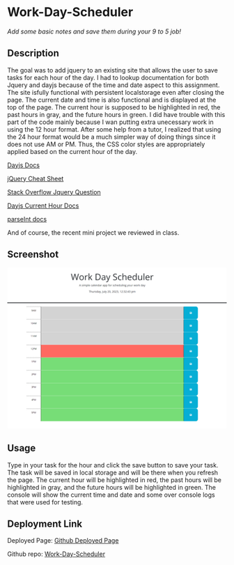 # Work-Day-Scheduler

*Add some basic notes and save them during your 9 to 5 job!*

## Description

The goal was to add jquery to an existing site that allows the user to save tasks for each hour of the day. I had to lookup documentation for both Jquery and dayjs because of the time and date aspect to this assignment. The site isfully functional with persistent localstorage even after closing the page. The current date and time is also functional and is displayed at the top of the page. The current hour is supposed to be highlighted in red, the past hours in gray, and the future hours in green. I did have trouble with this part of the code mainly because I wan putting extra unecessary work in using the 12 hour format. After some help from a tutor, I realized that using the 24 hour format would be a much simpler way of doing things since it does not use AM or PM. Thus, the CSS color styles are appropriately applied based on the current hour of the day.


[Dayjs Docs](https://day.js.org/docs/en/display/difference)

[jQuery Cheat Sheet](https://htmlcheatsheet.com/jquery/)

[Stack Overflow Jquery Question](https://stackoverflow.com/questions/11173188/jquery-select-id-with-word-as-prefix-and-counter-as-suffix)

[Dayjs Current Hour Docs](https://day.js.org/docs/en/get-set/hour)

[parseInt docs](https://www.w3schools.com/jsref/jsref_parseint.asp)

And of course, the recent mini project we reviewed in class.
## Screenshot

![alt work day scheduler](./images/Work-Day-Scheduler.png)

## Usage

Type in your task for the hour and click the save button to save your task. The task will be saved in local storage and will be there when you refresh the page. The current hour will be highlighted in red, the past hours will be highlighted in gray, and the future hours will be highlighted in green. The console will show the current time and date and some over console logs that were used for testing.


## Deployment Link

Deployed Page: [Github Deployed Page]()

Github repo: [Work-Day-Scheduler]()